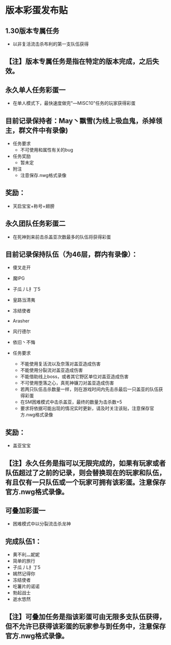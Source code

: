版本彩蛋发布贴
==============

1.30版本专属任务
---------------
* 以非复活流击杀布利的第一支队伍获得

【注】版本专属任务是指在特定的版本完成，之后失效。
-----------

永久单人任务彩蛋一
---------------
  * 在单人模式下，最快速度做完"—MISC10"任务的玩家获得彩蛋
  
目前记录保持者：May丶飘雪(为线上吸血鬼，杀掉领主，群文件中有录像)
----------

* 任务要求
  * 不可使用和属性有关的bug
* 任务奖励
  * 暂未定
* 附注
  * 注意保存.nwg格式录像

奖励：
-----------
* 天启宝宝+称号+翅膀

永久团队任务彩蛋二
---------------
* 在死神到来前击杀盖亚次数最多的队伍将获得彩蛋

目前记录保持队伍（为46层，群内有录像）：
----------
* 傻叉走开
* 魔IPG
* 子瓜丿L扌丁5 
* 皇路当清夷      
* 冻结使者        
* Arasher          
* 风行德尔         
* 依旧丶不悔    

* 任务要求
  * 不能使用复活流以及奈落对盖亚造成伤害
  * 不能使用分裂流对盖亚造成伤害
  * 不能借助线上boss，或者其它野区单位对盖亚造成伤害
  * 不可使用堕落之心，真死神镰刀对盖亚造成伤害
  * 若两只队伍击杀数量一样，则在游戏时间内先击杀最后一只盖亚的队伍获得彩蛋
  * 在SM困难模式中击杀盖亚，最终的数量为击杀数+5
  * 要求将依据可能出现的情况实时更新，请及时关注该贴，注意保存官方.nwg格式录像
  
奖励：
-----------
* 盖亚宝宝

【注】永久任务是指可以无限完成的，如果有玩家或者队伍超过了之前的记录，则会替换现在的玩家和队伍，有且仅有一只队伍或一个玩家可拥有该彩蛋。注意保存官方.nwg格式录像。
-----------

可叠加彩蛋一
---------------
* 困难模式中以分裂流击杀龙神

完成队伍1：
----------
* 黄不利灬妮妮  
* 简单的旅行      
* 子瓜丿L扌丁5   
* 嫣然记得你    
* 冻结使者        
* 吃薯片的诺诺  
* 勃起战士         
* 逝水悠然  

【注】可叠加任务是指该彩蛋可由无限多支队伍获得，但不允许已获得该彩蛋的玩家参与到任务中，注意保存官方.nwg格式录像。
-----------






  
  
  
